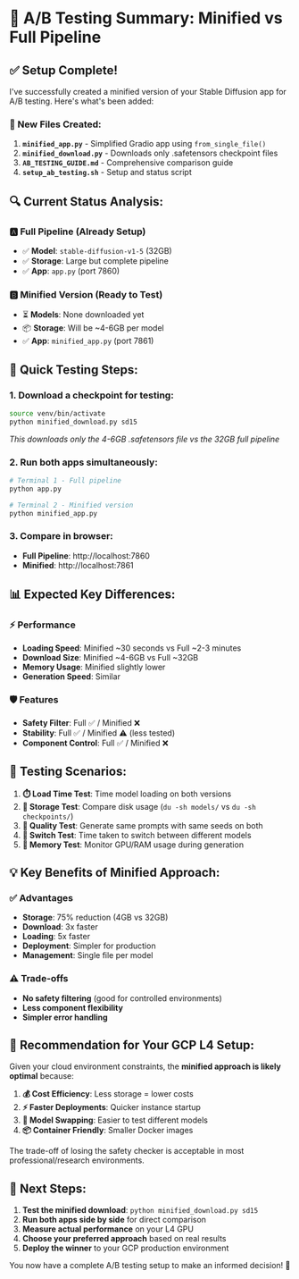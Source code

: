 # 🎯 A/B Testing Summary: Minified vs Full Pipeline

## ✅ Setup Complete!

I've successfully created a minified version of your Stable Diffusion app for A/B testing. Here's what's been added:

### 📁 New Files Created:

1. **`minified_app.py`** - Simplified Gradio app using `from_single_file()`
2. **`minified_download.py`** - Downloads only .safetensors checkpoint files  
3. **`AB_TESTING_GUIDE.md`** - Comprehensive comparison guide
4. **`setup_ab_testing.sh`** - Setup and status script

## 🔍 Current Status Analysis:

### 🅰️ **Full Pipeline** (Already Setup)
- ✅ **Model**: `stable-diffusion-v1-5` (32GB) 
- ✅ **Storage**: Large but complete pipeline
- ✅ **App**: `app.py` (port 7860)

### 🅱️ **Minified Version** (Ready to Test) 
- ⏳ **Models**: None downloaded yet
- 📦 **Storage**: Will be ~4-6GB per model
- ✅ **App**: `minified_app.py` (port 7861)

## 🚀 Quick Testing Steps:

### 1. **Download a checkpoint for testing:**
```bash
source venv/bin/activate
python minified_download.py sd15
```
*This downloads only the 4-6GB .safetensors file vs the 32GB full pipeline*

### 2. **Run both apps simultaneously:**
```bash
# Terminal 1 - Full pipeline
python app.py

# Terminal 2 - Minified version  
python minified_app.py
```

### 3. **Compare in browser:**
- **Full Pipeline**: http://localhost:7860
- **Minified**: http://localhost:7861

## 📊 Expected Key Differences:

### ⚡ **Performance**
- **Loading Speed**: Minified ~30 seconds vs Full ~2-3 minutes
- **Download Size**: Minified ~4-6GB vs Full ~32GB  
- **Memory Usage**: Minified slightly lower
- **Generation Speed**: Similar

### 🛡️ **Features**
- **Safety Filter**: Full ✅ / Minified ❌
- **Stability**: Full ✅ / Minified ⚠️ (less tested)
- **Component Control**: Full ✅ / Minified ❌

## 🎯 Testing Scenarios:

1. **⏱️ Load Time Test**: Time model loading on both versions
2. **💾 Storage Test**: Compare disk usage (`du -sh models/` vs `du -sh checkpoints/`)
3. **🎨 Quality Test**: Generate same prompts with same seeds on both
4. **🔄 Switch Test**: Time taken to switch between different models
5. **🧠 Memory Test**: Monitor GPU/RAM usage during generation

## 💡 Key Benefits of Minified Approach:

### ✅ **Advantages**
- **Storage**: 75% reduction (4GB vs 32GB)
- **Download**: 3x faster
- **Loading**: 5x faster  
- **Deployment**: Simpler for production
- **Management**: Single file per model

### ⚠️ **Trade-offs**
- **No safety filtering** (good for controlled environments)
- **Less component flexibility**
- **Simpler error handling**

## 🎯 Recommendation for Your GCP L4 Setup:

Given your cloud environment constraints, the **minified approach is likely optimal** because:

1. **💰 Cost Efficiency**: Less storage = lower costs
2. **⚡ Faster Deployments**: Quicker instance startup
3. **🔄 Model Swapping**: Easier to test different models
4. **📦 Container Friendly**: Smaller Docker images

The trade-off of losing the safety checker is acceptable in most professional/research environments.

## 🚀 Next Steps:

1. **Test the minified download**: `python minified_download.py sd15`
2. **Run both apps side by side** for direct comparison
3. **Measure actual performance** on your L4 GPU
4. **Choose your preferred approach** based on real results
5. **Deploy the winner** to your GCP production environment

You now have a complete A/B testing setup to make an informed decision! 🎉
